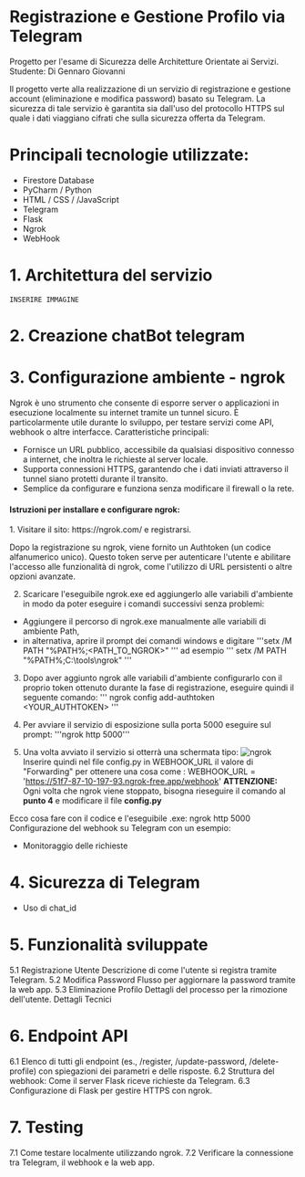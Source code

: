# Registrazione e Gestione Profilo via Telegram 
Progetto per l'esame di Sicurezza delle Architetture Orientate ai Servizi.
Studente: Di Gennaro Giovanni


Il progetto verte alla realizzazione di un servizio di registrazione e gestione account (eliminazione e modifica password) basato su Telegram. La sicurezza di tale servizio è garantita sia dall'uso del protocollo HTTPS sul quale i dati viaggiano cifrati che sulla sicurezza offerta da Telegram.

# Principali tecnologie utilizzate:
- Firestore Database
- PyCharm / Python
- HTML / CSS / /JavaScript
- Telegram
- Flask
- Ngrok
- WebHook

# 1. Architettura del servizio
    INSERIRE IMMAGINE
    
# 2. Creazione chatBot telegram

# 3. Configurazione ambiente - ngrok
Ngrok è uno strumento che consente di esporre server o applicazioni in esecuzione localmente su internet tramite un tunnel sicuro. È particolarmente utile durante lo sviluppo, per testare servizi come API, webhook o altre interfacce.
Caratteristiche principali:
- Fornisce un URL pubblico, accessibile da qualsiasi dispositivo connesso a internet, che inoltra le richieste al server locale.
- Supporta connessioni HTTPS, garantendo che i dati inviati attraverso il tunnel siano protetti durante il transito.
- Semplice da configurare e funziona senza modificare il firewall o la rete.

<h4>Istruzioni per installare e configurare ngrok:</h4>
 1. Visitare il sito: https://ngrok.com/ e registrarsi.
 
Dopo la registrazione su ngrok, viene fornito un Authtoken (un codice alfanumerico unico). Questo token serve per autenticare l'utente e abilitare l'accesso alle funzionalità di ngrok, come l'utilizzo di URL persistenti o altre opzioni avanzate.

2. Scaricare l'eseguibile ngrok.exe ed aggiungerlo alle variabili d'ambiente in modo da poter eseguire i comandi successivi senza problemi:
  - Aggiungere il percorso di ngrok.exe manualmente alle variabili di ambiente Path,
  - in alternativa, aprire il prompt dei comandi windows e digitare
  '''setx /M PATH "%PATH%;<PATH_TO_NGROK>" ''' ad esempio
  ''' setx /M PATH "%PATH%;C:\tools\ngrok" '''

3. Dopo aver aggiunto ngrok alle variabili d'ambiente configurarlo con il proprio token ottenuto durante la fase di registrazione, eseguire quindi il seguente comando:
''' ngrok config add-authtoken <YOUR_AUTHTOKEN> '''

4. Per avviare il servizio di esposizione sulla porta 5000 eseguire sul prompt:
'''ngrok http 5000'''

5. Una volta avviato il servizio si otterrà una schermata tipo:
![ngrok](https://github.com/user-attachments/assets/be03b4b1-5577-4835-8ffb-8ecc7770f3cb)
Inserire quindi nel file config.py in WEBHOOK_URL il valore di "Forwarding" per ottenere una cosa come : WEBHOOK_URL = 'https://51f7-87-10-197-93.ngrok-free.app/webhook'
<b>ATTENZIONE:</b> Ogni volta che ngrok viene stoppato, bisogna rieseguire il comando al <b>punto 4</b> e modificare il file <b>config.py</b>

Ecco cosa fare con il codice e l'eseguibile .exe:
  ngrok http 5000
  Configurazione del webhook su Telegram con un esempio:
  - Monitoraggio delle richieste

# 4. Sicurezza di Telegram
- Uso di chat_id
  
# 5. Funzionalità sviluppate
5.1 Registrazione Utente
Descrizione di come l'utente si registra tramite Telegram.
5.2 Modifica Password
Flusso per aggiornare la password tramite la web app.
5.3 Eliminazione Profilo
Dettagli del processo per la rimozione dell'utente.
Dettagli Tecnici

# 6. Endpoint API
6.1 Elenco di tutti gli endpoint (es., /register, /update-password, /delete-profile) con spiegazioni dei parametri e delle risposte.
6.2 Struttura del webhook: Come il server Flask riceve richieste da Telegram.
6.3 Configurazione di Flask per gestire HTTPS con ngrok.

# 7. Testing
7.1 Come testare localmente utilizzando ngrok.
7.2 Verificare la connessione tra Telegram, il webhook e la web app.
